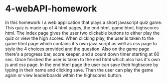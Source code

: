 # 4-webAPI-homework

In this homework I a web application that plays a short javascript quiz game. This quiz is made up of 4 html pages, the end html, game html, highscores html. The index page gives the user two clickable buttons to either play the quiz or view the high scores. When clicking play, the user is taken to the game html page which contains it's own java script as well as css page to style the 4 choices provided and the question. Also on the game page there's a progress bar, score keeper, and a count down timer starting at 60 sec. Once finished the user is taken to the end html which also has it's own js and css page. In the end.html page the user can save their highscore by typing in their name and clicking save. Then the user can play the game again or view leaderboards within the highscores button.  